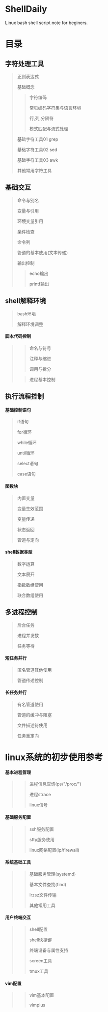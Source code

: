 # ShellDaily
Linux bash shell script note for beginers.

# 目录

## 字符处理工具
> 正则表达式
>
> 基础概念
>> 字符编码
>>
>> 常见编码字符集与语言环境
>>
>> 行,列,分隔符
>>
>> 模式匹配与流式处理
>
> 基础字符工具01 grep
>
> 基础字符工具02 sed
>
> 基础字符工具03 awk
>
> 其他常用字符工具

## 基础交互
> 命令与别名
>
> 变量与引用
>
> 环境变量引用
>
> 条件检查
>
> 命令列
>
> 管道的基本使用(文本传递)
>
> 输出控制
>
>> echo输出
>>
>> printf输出

## shell解释环境
> bash环境
>
> 解释环境调整

#### 脚本代码控制
>> 命名与符号
>>
>> 注释与缩进
>>
>> 调用与拆分
>
>> 进程基本控制

## 执行流程控制
#### 基础控制语句
> if语句
>
> for循环
>
> while循环
>
> until循环
>
> select语句
>
> case语句
>
#### 函数块
> 内置变量
>
> 变量生效范围
>
> 变量传递
>
> 状态返回
>
> 管道与定向

#### shell数据类型
> 数字运算
>
> 文本展开
>
> 指数数组使用
>
> 联合数组使用

## 多进程控制
> 后台任务
>
> 进程并发数
>
> 任务等待

#### 短任务并行
> 匿名管道其他使用
>
> 管道传递控制

#### 长任务并行
> 有名管道使用
>
> 管道的缓冲与阻塞
>
> 文件描述符使用
>
> 任务重定向

# linux系统的初步使用参考
#### 基本进程管理
>> 进程信息查询(ps/"/proc/")
>>
>> 进程strace
>>
>> linux信号

#### 基础服务配置
>> ssh服务配置
>>
>> sftp服务使用
>>
>> linux网络配置(ip/firewall)

#### 系统基础工具
>> 基础服务管理(systemd)
>>
>> 基本文件查找(find)
>>
>> lrzsz文件传输
>>
>> 其他常用工具

#### 用户终端交互
>> shell配置
>>
>> shell快捷键
>>
>> 终端设备与属性支持
>>
>> screen工具
>>
>> tmux工具

#### vim配置
>> vim基本配置
>>
>> vimplus
